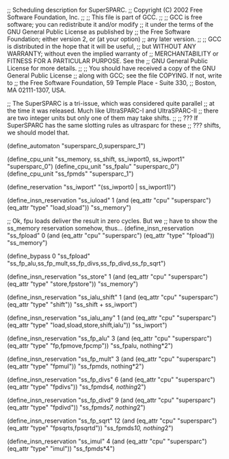 ;; Scheduling description for SuperSPARC.
;;   Copyright (C) 2002 Free Software Foundation, Inc.
;;
;; This file is part of GCC.
;;
;; GCC is free software; you can redistribute it and/or modify
;; it under the terms of the GNU General Public License as published by
;; the Free Software Foundation; either version 2, or (at your option)
;; any later version.
;;
;; GCC is distributed in the hope that it will be useful,
;; but WITHOUT ANY WARRANTY; without even the implied warranty of
;; MERCHANTABILITY or FITNESS FOR A PARTICULAR PURPOSE.  See the
;; GNU General Public License for more details.
;;
;; You should have received a copy of the GNU General Public License
;; along with GCC; see the file COPYING.  If not, write to
;; the Free Software Foundation, 59 Temple Place - Suite 330,
;; Boston, MA 02111-1307, USA.

;; The SuperSPARC is a tri-issue, which was considered quite parallel
;; at the time it was released.  Much like UltraSPARC-I and UltraSPARC-II
;; there are two integer units but only one of them may take shifts.
;;
;; ??? If SuperSPARC has the same slotting rules as ultrasparc for these
;; ??? shifts, we should model that.

(define_automaton "supersparc_0,supersparc_1")

(define_cpu_unit "ss_memory, ss_shift, ss_iwport0, ss_iwport1" "supersparc_0")
(define_cpu_unit "ss_fpalu" "supersparc_0")
(define_cpu_unit "ss_fpmds" "supersparc_1")

(define_reservation "ss_iwport" "(ss_iwport0 | ss_iwport1)")

(define_insn_reservation "ss_iuload" 1
  (and (eq_attr "cpu" "supersparc")
    (eq_attr "type" "load,sload"))
  "ss_memory")

;; Ok, fpu loads deliver the result in zero cycles.  But we
;; have to show the ss_memory reservation somehow, thus...
(define_insn_reservation "ss_fpload" 0
  (and (eq_attr "cpu" "supersparc")
    (eq_attr "type" "fpload"))
  "ss_memory")

(define_bypass 0 "ss_fpload" "ss_fp_alu,ss_fp_mult,ss_fp_divs,ss_fp_divd,ss_fp_sqrt")

(define_insn_reservation "ss_store" 1
  (and (eq_attr "cpu" "supersparc")
    (eq_attr "type" "store,fpstore"))
  "ss_memory")

(define_insn_reservation "ss_ialu_shift" 1
  (and (eq_attr "cpu" "supersparc")
    (eq_attr "type" "shift"))
  "ss_shift + ss_iwport")

(define_insn_reservation "ss_ialu_any" 1
  (and (eq_attr "cpu" "supersparc")
    (eq_attr "type" "load,sload,store,shift,ialu"))
  "ss_iwport")

(define_insn_reservation "ss_fp_alu" 3
  (and (eq_attr "cpu" "supersparc")
    (eq_attr "type" "fp,fpmove,fpcmp"))
  "ss_fpalu, nothing*2")

(define_insn_reservation "ss_fp_mult" 3
  (and (eq_attr "cpu" "supersparc")
    (eq_attr "type" "fpmul"))
  "ss_fpmds, nothing*2")

(define_insn_reservation "ss_fp_divs" 6
  (and (eq_attr "cpu" "supersparc")
    (eq_attr "type" "fpdivs"))
  "ss_fpmds*4, nothing*2")

(define_insn_reservation "ss_fp_divd" 9
  (and (eq_attr "cpu" "supersparc")
    (eq_attr "type" "fpdivd"))
  "ss_fpmds*7, nothing*2")

(define_insn_reservation "ss_fp_sqrt" 12
  (and (eq_attr "cpu" "supersparc")
    (eq_attr "type" "fpsqrts,fpsqrtd"))
  "ss_fpmds*10, nothing*2")

(define_insn_reservation "ss_imul" 4
  (and (eq_attr "cpu" "supersparc")
    (eq_attr "type" "imul"))
  "ss_fpmds*4")
